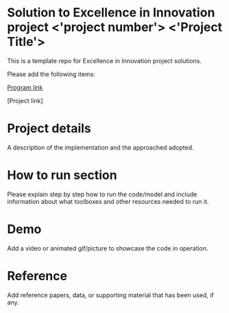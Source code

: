 # Solution to Excellence in Innovation project <'project number'> <'Project Title'>
This is a template repo for Excellence in Innovation project solutions.

Please add the following items:

[Program link](https://github.com/mathworks/MathWorks-Excellence-in-Innovation)

[Project link]<Add link to the project description>


# Project details
A description of the implementation and the approached adopted.

# How to run section
Please explain step by step how to run the code/model and include information about what toolboxes and other resources needed to run it.

# Demo
Add a video or animated gif/picture to showcase the code in operation.
  
# Reference
Add reference papers, data, or supporting material that has been used, if any.
